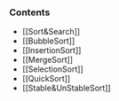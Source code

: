 ### Contents
- [[Sort&Search]]
- [[BubbleSort]]
- [[InsertionSort]]
- [[MergeSort]]
- [[SelectionSort]]
- [[QuickSort]]
- [[Stable&UnStableSort]]
